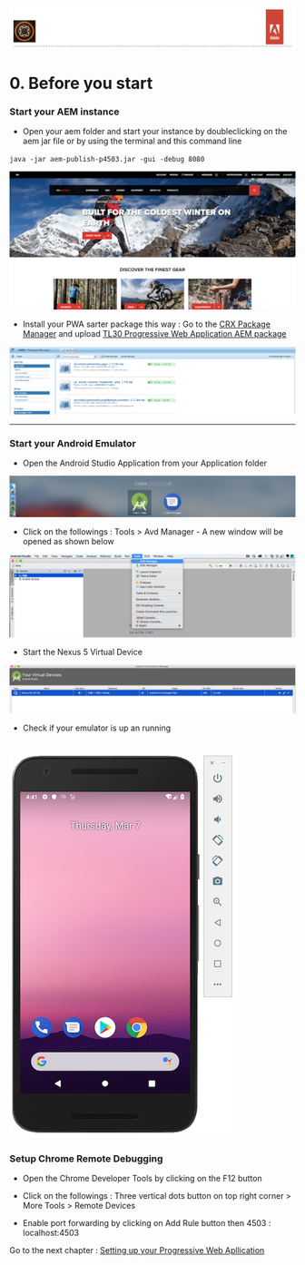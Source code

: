 ![AEM Adobe](../chapters/images/Lab-Header.png)  

# 0. Before you start

###  Start your AEM instance

- Open your aem folder and start your instance by doubleclicking on the aem jar file or by using the terminal and this command line 

`java -jar aem-publish-p4503.jar -gui -debug 8080`

![AEM Adobe](../chapters/images/aem-publish-up.png) 

- Install your PWA sarter package this way :
Go to the [CRX Package Manager](http://localhost:4503/crx/packmgr/index.jsp) and upload [TL30 Progressive Web Application AEM package](/tools/starter.zip)

![AEM Adobe](../chapters/images/pack-mgr.png) 

---

### Start your Android Emulator 

- Open the Android Studio Application from your Application folder 

 ![AEM Adobe](../chapters/images/Android-Studio.png) 
 
- Click on the followings : Tools > Avd Manager - A new window will be opened as shown below

 ![AEM Adobe](../chapters/images/Android-AVD.png) 
 
- Start the Nexus 5 Virtual Device

 ![AEM Adobe](../chapters/images/Android-AVD-Start.png) 
 
 - Check if your emulator is up an running 
 
  ![AEM Adobe](../chapters/images/Android-Emulator-Phone.png) 
---

### Setup Chrome Remote Debugging

- Open the Chrome Developer Tools by clicking on the F12 button 

- Click on the followings : Three vertical dots button on top right corner > More Tools > Remote Devices
 
- Enable port forwarding by clicking on Add Rule button then 4503 : localhost:4503

Go to the next chapter : [Setting up your Progressive Web Apllication](chapter-1.md)